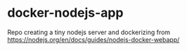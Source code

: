 # docker-nodejs-app
Repo creating a tiny nodejs server and dockerizing from https://nodejs.org/en/docs/guides/nodejs-docker-webapp/
